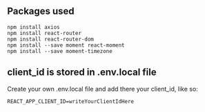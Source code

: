 ## Packages used

```
npm install axios
npm install react-router
npm install react-router-dom
npm install --save moment react-moment
npm install --save moment-timezone
```

## client_id is stored in .env.local file

Create your own .env.local file and add there your client_id, like so:

```
REACT_APP_CLIENT_ID=writeYourClientIdHere
```

